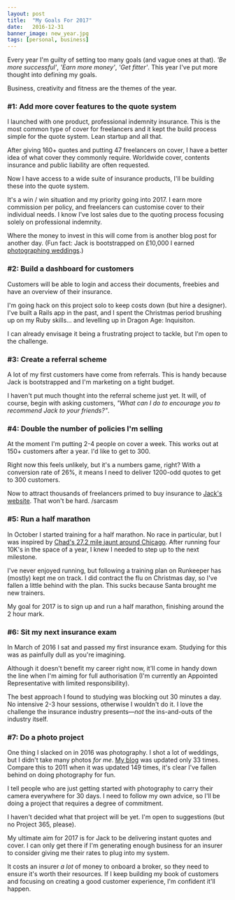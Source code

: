 ```yaml
---
layout: post
title:  "My Goals For 2017"
date:   2016-12-31
banner_image: new_year.jpg
tags: [personal, business]
---
```


Every year I'm guilty of setting too many goals (and vague ones at that). _'Be more successful'_, _'Earn more money'_, _'Get fitter'_. This year I've put more thought into defining my goals.

Business, creativity and fitness are the themes of the year.

<h3>#1: Add more cover features to the quote system</h3>

I launched with one product, professional indemnity insurance. This is the most common type of cover for freelancers and it kept the build process simple for the quote system. Lean startup and all that.

After giving 160+ quotes and putting 47 freelancers on cover, I have a better idea of what cover they commonly require. Worldwide cover, contents insurance and public liability are often requested.

Now I have access to a wide suite of insurance products, I'll be building these into the quote system.

It's a win / win situation and my priority going into 2017. I earn more commission per policy, and freelancers can customise cover to their individual needs. I know I've lost sales due to the quoting process focusing solely on professional indemnity.

Where the money to invest in this will come from is another blog post for another day. (Fun fact: Jack is bootstrapped on £10,000 I earned <a href="http://girlwithacamera.co.uk/weddings">photographing weddings</a>.)

<h3>#2: Build a dashboard for customers</h3>

Customers will be able to login and access their documents, freebies and have an overview of their insurance.

I'm going hack on this project solo to keep costs down (but hire a designer). I've built a Rails app in the past, and I spent the Christmas period brushing up on my Ruby skills… and levelling up in Dragon Age: Inquisiton.

I can already envisage it being a frustrating project to tackle, but I'm open to the challenge.

<h3>#3: Create a referral scheme</h3>

A lot of my first customers have come from referrals. This is handy because Jack is bootstrapped and I'm marketing on a tight budget.

I haven't put much thought into the referral scheme just yet. It will, of course, begin with asking customers, _"What can I do to encourage you to recommend Jack to your friends?"_.

<h3>#4: Double the number of policies I'm selling</h3>

At the moment I'm putting 2-4 people on cover a week. This works out at 150+ customers after a year. I'd like to get to 300.

Right now this feels unlikely, but it's a numbers game, right? With a conversion rate of 26%, it means I need to deliver 1200-odd quotes to get to 300 customers.

Now to attract thousands of freelancers primed to buy insurance to <a href="https://withjack.co.uk">Jack's website</a>. That won't be hard. /sarcasm

<h3>#5: Run a half marathon</h3>

In October I started training for a half marathon. No race in particular, but I was inspired by <a href="https://medium.com/@chadtomkiss/chicago-marathon-2016-4d1cb30c1e8c#.9eb20lxi8">Chad's 27.2 mile jaunt around Chicago</a>. After running four 10K's in the space of a year, I knew I needed to step up to the next milestone.

I've never enjoyed running, but following a training plan on Runkeeper has (mostly) kept me on track. I did contract the flu on Christmas day, so I've fallen a little behind with the plan. This sucks because Santa brought me new trainers.

My goal for 2017 is to sign up and run a half marathon, finishing around the 2 hour mark.

<h3>#6: Sit my next insurance exam</h3>

In March of 2016 I sat and passed my first insurance exam. Studying for this was as painfully dull as you're imagining.

Although it doesn't benefit my career right now, it'll come in handy down the line when I'm aiming for full authorisation (I'm currently an Appointed Representative with limited responsibility).

The best approach I found to studying was blocking out 30 minutes a day. No intensive 2-3 hour sessions, otherwise I wouldn't do it. I love the challenge the insurance industry presents—_not_ the ins-and-outs of the industry itself.

<h3>#7: Do a photo project</h3>

One thing I slacked on in 2016 was photography. I shot a lot of weddings, but I didn't take many photos _for me_. <a href="http://girlwithacamera.co.uk">My blog</a> was updated only 33 times. Compare this to 2011 when it was updated 149 times, it's clear I've fallen behind on doing photography for fun.

I tell people who are just getting started with photography to carry their camera everywhere for 30 days. I need to follow my own advice, so I'll be doing a project that requires a degree of commitment.

I haven't decided what that project will be yet. I'm open to suggestions (but no Project 365, please). 

My ultimate aim for 2017 is for Jack to be delivering instant quotes and cover. I can only get there if I'm generating enough business for an insurer to consider giving me their rates to plug into my system. 

It costs an insurer _a lot_ of money to onboard a broker, so they need to ensure it's worth their resources. If I keep building my book of customers and focusing on creating a good customer experience, I'm confident it'll happen.
